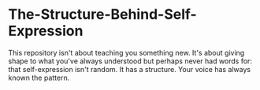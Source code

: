 # The-Structure-Behind-Self-Expression
This repository isn't about teaching you something new. It's about giving shape to what you've always understood but perhaps never had words for: that self-expression isn't random. It has a structure. Your voice has always known the pattern.
